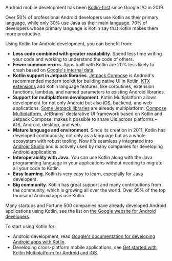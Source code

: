 [//]: # (title: Kotlin for Android)

Android mobile development has been [Kotlin-first](https://developer.android.com/kotlin/first) since Google I/O in 2019.

Over 50% of professional Android developers use Kotlin as their primary language, while only 30% use Java as their
main language. 70% of developers whose primary language is Kotlin say that Kotlin makes them more productive.

Using Kotlin for Android development, you can benefit from:

* **Less code combined with greater readability**. Spend less time writing your code and working to understand the code
  of others.
* **Fewer common errors**. Apps built with Kotlin are 20% less likely to crash based
  on [Google's internal data](https://medium.com/androiddevelopers/fewer-crashes-and-more-stability-with-kotlin-b606c6a6ac04).
* **Kotlin support in Jetpack libraries**. [Jetpack Compose](https://developer.android.com/jetpack/compose) is Android's
  recommended modern toolkit for building native UI in Kotlin.
  [KTX extensions](https://developer.android.com/kotlin/ktx) add Kotlin language features, like coroutines,
  extension functions, lambdas, and named parameters to existing Android libraries.
* **Support for multiplatform development**. Kotlin Multiplatform allows development for not only Android but
  also [iOS](https://kotlinlang.org/lp/multiplatform/), backend, and web applications.
  [Some Jetpack libraries](https://developer.android.com/kotlin/multiplatform) are already multiplatform.
  [Compose Multiplatform](https://www.jetbrains.com/lp/compose-multiplatform/), JetBrains' declarative UI framework
  based on Kotlin and Jetpack Compose, makes it possible to share UIs across platforms – iOS, Android, desktop, and web.
* **Mature language and environment**. Since its creation in 2011, Kotlin has developed continuously, not only as a
  language but as a whole ecosystem with robust tooling. Now it's seamlessly integrated into [Android Studio](https://developer.android.com/studio)
  and is actively used by many companies for developing Android applications.
* **Interoperability with Java**. You can use Kotlin along with the Java programming language in your applications
  without needing to migrate all your code to Kotlin.
* **Easy learning**. Kotlin is very easy to learn, especially for Java developers.
* **Big community**. Kotlin has great support and many contributions from the community, which is growing all over the
  world. Over 95% of the top thousand Android apps use Kotlin.

Many startups and Fortune 500 companies have already developed Android applications using Kotlin, see the list
on [the Google website for Android developers](https://developer.android.com/kotlin/stories).

To start using Kotlin for:

* Android development, read [Google's documentation for developing Android apps with Kotlin](https://developer.android.com/kotlin/get-started).
* Developing cross-platform mobile applications, see [Get started with Kotlin Multiplatform for Android and iOS](https://www.jetbrains.com/help/kotlin-multiplatform-dev/multiplatform-create-first-app.html).
